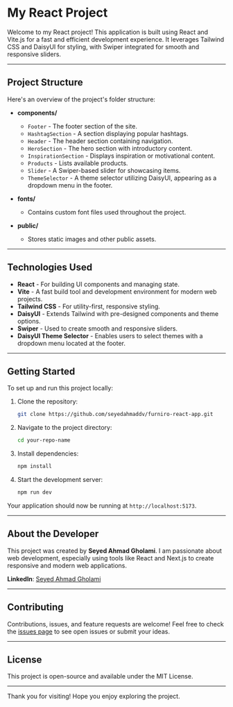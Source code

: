 # My React Project

Welcome to my React project! This application is built using React and Vite.js for a fast and efficient development experience. It leverages Tailwind CSS and DaisyUI for styling, with Swiper integrated for smooth and responsive sliders.

---

## Project Structure

Here's an overview of the project's folder structure:

- **components/**  
  - `Footer` - The footer section of the site.
  - `HashtagSection` - A section displaying popular hashtags.
  - `Header` - The header section containing navigation.
  - `HeroSection` - The hero section with introductory content.
  - `InspirationSection` - Displays inspiration or motivational content.
  - `Products` - Lists available products.
  - `Slider` - A Swiper-based slider for showcasing items.
  - `ThemeSelector` - A theme selector utilizing DaisyUI, appearing as a dropdown menu in the footer.

- **fonts/**  
  - Contains custom font files used throughout the project.

- **public/**  
  - Stores static images and other public assets.

---

## Technologies Used

- **React** - For building UI components and managing state.
- **Vite** - A fast build tool and development environment for modern web projects.
- **Tailwind CSS** - For utility-first, responsive styling.
- **DaisyUI** - Extends Tailwind with pre-designed components and theme options.
- **Swiper** - Used to create smooth and responsive sliders.
- **DaisyUI Theme Selector** - Enables users to select themes with a dropdown menu located at the footer.

---

## Getting Started

To set up and run this project locally:

1. Clone the repository:
    ```bash
    git clone https://github.com/seyedahmaddv/furniro-react-app.git
    ```

2. Navigate to the project directory:
    ```bash
    cd your-repo-name
    ```

3. Install dependencies:
    ```bash
    npm install
    ```

4. Start the development server:
    ```bash
    npm run dev
    ```

Your application should now be running at `http://localhost:5173`.

---

## About the Developer

This project was created by **Seyed Ahmad Gholami**. I am passionate about web development, especially using tools like React and Next.js to create responsive and modern web applications.

**LinkedIn**: [Seyed Ahmad Gholami](https://www.linkedin.com/in/seyedahmaddv/)

---

## Contributing

Contributions, issues, and feature requests are welcome! Feel free to check the [issues page](https://github.com/seyedahmaddv/furniro-react-app/issues) to see open issues or submit your ideas.

---

## License

This project is open-source and available under the MIT License.

---

Thank you for visiting! Hope you enjoy exploring the project.
